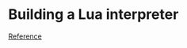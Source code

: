 # Building a Lua interpreter
[Reference](https://rust-tutorials.github.io/learn-opengl/basics/002-triangle-cleanup.html)
